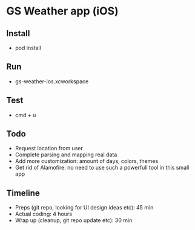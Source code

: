 # GS Weather app (iOS)

## Install
- pod install

## Run
- gs-weather-ios.xcworkspace

## Test
- cmd + u

## Todo
- Request location from user
- Complete parsing and mapping real data
- Add more customization: amount of days, colors, themes 
- Get rid of Alamofire: no need to use such a powerfull tool in this small app

## Timeline
- Preps (git repo, looking for UI design ideas etc): 45 min
- Actual coding: 4 hours
- Wrap up (cleanup, git repo update etc): 30 min
